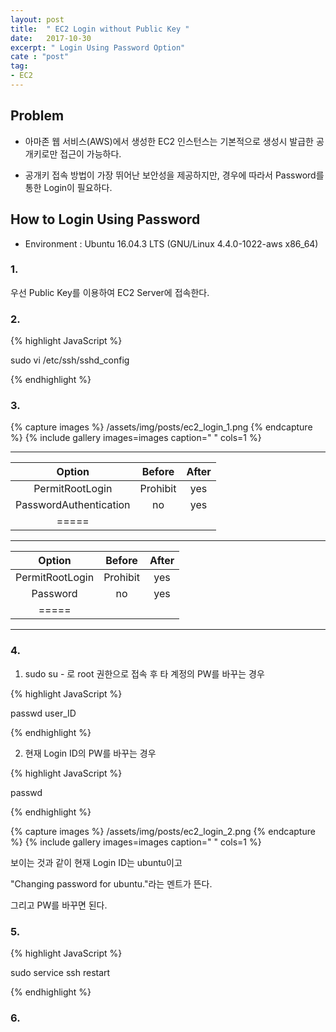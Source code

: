 ```yaml
---
layout: post
title:  " EC2 Login without Public Key "
date:   2017-10-30
excerpt: " Login Using Password Option"
cate : "post"
tag:
- EC2
---
```


## Problem

* 아마존 웹 서비스(AWS)에서 생성한 EC2 인스턴스는 기본적으로 생성시 발급한 공개키로만 접근이 가능하다.

* 공개키 접속 방법이 가장 뛰어난 보안성을 제공하지만, 경우에 따라서 Password를 통한 Login이 필요하다.

## How to Login Using Password

* Environment : Ubuntu 16.04.3 LTS (GNU/Linux 4.4.0-1022-aws x86_64)

### 1.

우선 Public Key를 이용하여 EC2 Server에 접속한다. 

### 2.

{% highlight JavaScript %}

sudo vi /etc/ssh/sshd_config

{% endhighlight %}

### 3.

{% capture images %}
	/assets/img/posts/ec2_login_1.png
{% endcapture %}
{% include gallery images=images caption=" " cols=1 %}

---

| Option  |  Before   |  After  | 
|:-------:|:-------:|:-------:|
| PermitRootLogin   | Prohibit | yes | 
| PasswordAuthentication   | no | yes  | 
|=====

---

| Option  |  Before   |  After  | 
|:-------:|:-------:|:-------:|
| PermitRootLogin   | Prohibit | yes | 
| Password | no | yes  | 
|=====

---
### 4.

1) sudo su - 로 root 권한으로 접속 후 타 계정의 PW를 바꾸는 경우

{% highlight JavaScript %}

passwd user_ID

{% endhighlight %}



2) 현재 Login ID의 PW를 바꾸는 경우

{% highlight JavaScript %}

passwd

{% endhighlight %}

{% capture images %}
	/assets/img/posts/ec2_login_2.png
{% endcapture %}
{% include gallery images=images caption=" " cols=1 %}

보이는 것과 같이 현재 Login ID는 ubuntu이고

"Changing password for ubuntu."라는 멘트가 뜬다.

그리고 PW를 바꾸면 된다.



### 5.
{% highlight JavaScript %}

sudo service ssh restart

{% endhighlight %}


### 6.


